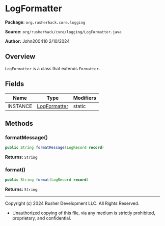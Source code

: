 # LogFormatter

**Package:** `org.rusherhack.core.logging`

**Source:** `org/rusherhack/core/logging/LogFormatter.java`

**Author:** John200410 2/10/2024



## Overview

`LogFormatter` is a class that extends `Formatter`.

## Fields

| Name | Type | Modifiers |
|------|------|----------|
| INSTANCE | [LogFormatter](LogFormatter.md) | static |


## Methods

### formatMessage()

```java
public String formatMessage(LogRecord record)
```

**Returns:** `String`

### format()

```java
public String format(LogRecord record)
```

**Returns:** `String`

---

Copyright (c) 2024 Rusher Development LLC. All Rights Reserved.
* Unauthorized copying of this file, via any medium is strictly prohibited, proprietary, and confidential.
